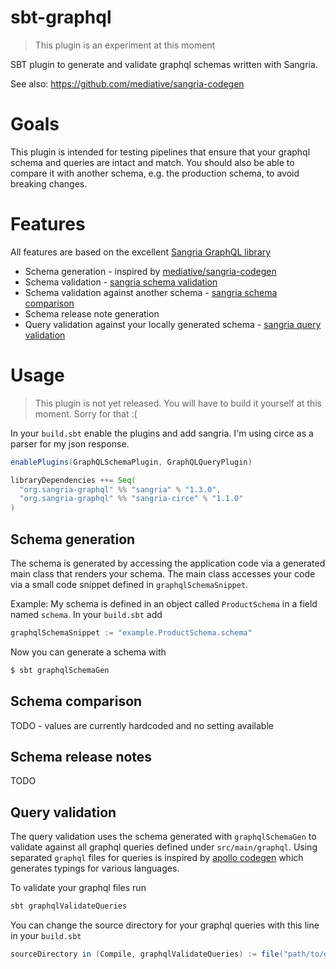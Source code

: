 # sbt-graphql

> This plugin is an experiment at this moment

SBT plugin to generate and validate graphql schemas written with Sangria.

See also: https://github.com/mediative/sangria-codegen

# Goals

This plugin is intended for testing pipelines that ensure that your graphql
schema and queries are intact and match. You should also be able to compare
it with another schema, e.g. the production schema, to avoid breaking changes.

# Features

All features are based on the excellent [Sangria GraphQL library](http://sangria-graphql.org)

* Schema generation - inspired by [mediative/sangria-codegen](https://github.com/mediative/sangria-codegen)
* Schema validation - [sangria schema validation](http://sangria-graphql.org/learn/#schema-validation)
* Schema validation against another schema - [sangria schema comparison](http://sangria-graphql.org/learn/#schema-comparison)
* Schema release note generation
* Query validation against your locally generated schema - [sangria query validation](http://sangria-graphql.org/learn/#query-validation)

# Usage

> This plugin is not yet released. You will have to build it yourself at this moment. Sorry for that :(

In your `build.sbt` enable the plugins and add sangria. I'm using circe as a parser for my json response.

```scala
enablePlugins(GraphQLSchemaPlugin, GraphQLQueryPlugin)

libraryDependencies ++= Seq(
  "org.sangria-graphql" %% "sangria" % "1.3.0",
  "org.sangria-graphql" %% "sangria-circe" % "1.1.0"
)
``` 

## Schema generation

The schema is generated by accessing the application code via a generated main class that renders
your schema. The main class accesses your code via a small code snippet defined in `graphqlSchemaSnippet`.

Example:
My schema is defined in an object called `ProductSchema` in a field named `schema`.
In your `build.sbt` add

```scala
graphqlSchemaSnippet := "example.ProductSchema.schema"
``` 

Now you can generate a schema with

```bash
$ sbt graphqlSchemaGen
```

## Schema comparison

TODO - values are currently hardcoded and no setting available

## Schema release notes

TODO

## Query validation

The query validation uses the schema generated with `graphqlSchemaGen` to validate against all
graphql queries defined under `src/main/graphql`. Using separated `graphql` files for queries
is inspired by [apollo codegen](https://github.com/apollographql/apollo-codegen) which generates
typings for various languages.

To validate your graphql files run

```bash
sbt graphqlValidateQueries
```

You can change the source directory for your graphql queries with this line in
your `build.sbt`

```scala
sourceDirectory in (Compile, graphqlValidateQueries) := file("path/to/graphql")
```